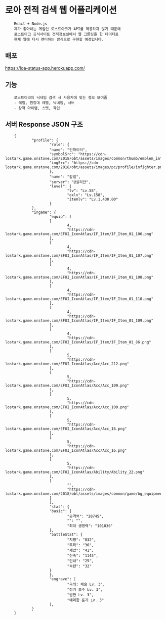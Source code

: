 # 로아 전적 검색 웹 어플리케이션

        React + Node.js
        제가 좋아하는 게임인 로스트아크가 API를 제공하지 않기 때문에
        로스트아크 공식사이트 전적정보실에서 웹 크롤링을 한 데이터로
        현재 웹에 다시 렌더하는 방식으로 구현할 예정입니다.

## 배포

https://loa-status-app.herokuapp.com/

## 기능

        로스트아크의 닉네임 검색 시 사용자에 맞는 정보 보여줌
        - 레벨, 원정대 레벨, 닉네임, 서버
        - 장착 아이템, 스텟, 각인

## 서버 Response JSON 구조

        {
                "profile": {
                        "role": {
                        "name": "인파이터",
                        "symbolSrc": "https://cdn-lostark.game.onstove.com/2018/obt/assets/images/common/thumb/emblem_infighter.png",
                        "imgSrc": "https://cdn-lostark.game.onstove.com/2018/obt/assets/images/pc/profile/infighter.png"
                        },
                        "name": "캄넬",
                        "server": "@실리안",
                        "level": {
                                "lv": "Lv.58",
                                "exlv": "Lv.158",
                                "itemlv": "Lv.1,430.00"
                        }
                },
                "ingame": {
                        "equip": [
                        [
                                4,
                                "https://cdn-lostark.game.onstove.com/EFUI_IconAtlas/IF_Item/IF_Item_01_106.png"
                        ],
                        [
                                4,
                                "https://cdn-lostark.game.onstove.com/EFUI_IconAtlas/IF_Item/IF_Item_01_107.png"
                        ],
                        [
                                4,
                                "https://cdn-lostark.game.onstove.com/EFUI_IconAtlas/IF_Item/IF_Item_01_108.png"
                        ],
                        [
                                4,
                                "https://cdn-lostark.game.onstove.com/EFUI_IconAtlas/IF_Item/IF_Item_01_110.png"
                        ],
                        [
                                4,
                                "https://cdn-lostark.game.onstove.com/EFUI_IconAtlas/IF_Item/IF_Item_01_109.png"
                        ],
                        [
                                4,
                                "https://cdn-lostark.game.onstove.com/EFUI_IconAtlas/IF_Item/IF_Item_01_86.png"
                        ],
                        [
                                5,
                                "https://cdn-lostark.game.onstove.com/EFUI_IconAtlas/Acc/Acc_212.png"
                        ],
                        [
                                5,
                                "https://cdn-lostark.game.onstove.com/EFUI_IconAtlas/Acc/Acc_109.png"
                        ],
                        [
                                5,
                                "https://cdn-lostark.game.onstove.com/EFUI_IconAtlas/Acc/Acc_109.png"
                        ],
                        [
                                5,
                                "https://cdn-lostark.game.onstove.com/EFUI_IconAtlas/Acc/Acc_16.png"
                        ],
                        [
                                5,
                                "https://cdn-lostark.game.onstove.com/EFUI_IconAtlas/Acc/Acc_16.png"
                        ],
                        [
                                5,
                                "https://cdn-lostark.game.onstove.com/EFUI_IconAtlas/Ability/Ability_22.png"
                        ],
                        [
                                "",
                                "https://cdn-lostark.game.onstove.com/2018/obt/assets/images/common/game/bg_equipment_lock.png"
                        ]
                        ],
                        "stat": {
                        "basic": {
                                "공격력": "20745",
                                "": "",
                                "최대 생명력": "101036"
                        },
                        "battleStat": {
                                "치명": "832",
                                "특화": "36",
                                "제압": "41",
                                "신속": "1145",
                                "인내": "25",
                                "숙련": "32"
                        }
                        },
                        "engrave": [
                                "극의: 체술 Lv. 3",
                                "정기 흡수 Lv. 3",
                                "원한 Lv. 3",
                                "예리한 둔기 Lv. 3"
                        ],
                }
        }
